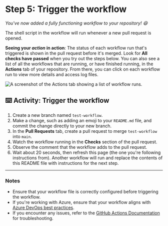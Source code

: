 # Step 5: Trigger the workflow

_You've now added a fully functioning workflow to your repository! :smile:_

The shell script in the workflow will run whenever a new pull request is opened.

**Seeing your _action_ in action**: The status of each workflow run that's triggered is shown in the pull request before it's merged. Look for **All checks have passed** when you try out the steps below. You can also see a list of all the workflows that are running, or have finished running, in the **Actions** tab of your repository. From there, you can click on each workflow run to view more details and access log files.

![A screenshot of the Actions tab showing a list of workflow runs.](https://user-images.githubusercontent.com/16547949/62388049-4e64e600-b52a-11e9-8bf5-db0c5452360f.png)

## :keyboard: Activity: Trigger the workflow

1. Create a new branch named `test-workflow`.
1. Make a change, such as adding an emoji to your `README.md` file, and commit the change directly to your new branch.
1. In the **Pull Requests** tab, create a pull request to merge `test-workflow` into `main`.
1. Watch the workflow running in the **Checks** section of the pull request.
1. Observe the comment that the workflow adds to the pull request.
1. Wait about 20 seconds, then refresh this page (the one you're following instructions from). Another workflow will run and replace the contents of this README file with instructions for the next step.

---

### Notes

- Ensure that your workflow file is correctly configured before triggering the workflow.
- If you're working with Azure, ensure that your workflow aligns with [Azure DevOps best practices](https://learn.microsoft.com/en-us/azure/devops/pipelines/best-practices).
- If you encounter any issues, refer to the [GitHub Actions Documentation](https://docs.github.com/actions) for troubleshooting.
